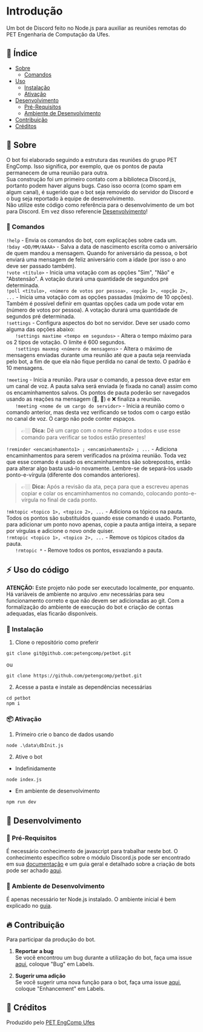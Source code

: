 # Introdução
Um bot de Discord feito no Node.js para auxiliar as reuniões remotas do PET Engenharia de Computação da Ufes.

## :ledger: Índice

- [Sobre](#beginner-sobre)
  - [Comandos](#mega-comandos)
- [Uso](#zap-uso-do-código)
  - [Instalação](#electric_plug-instalação)
  - [Ativação](#package-ativação)
- [Desenvolvimento](#wrench-desenvolvimento)
  - [Pré-Requisitos](#notebook-pré-requisitos)
  - [Ambiente de Desenvolvimento](#nut_and_bolt-ambiente-de-desenvolvimento)
- [Contribuição](#fire-contribuição) 
- [Créditos](#star2-créditos)

##  :beginner: Sobre
O bot foi elaborado seguindo a estrutura das reuniões do grupo PET EngComp. Isso significa, por exemplo, que os pontos de pauta permanecem de uma reunião para outra.  
Sua construção foi um primeiro contato com a biblioteca Discord.js, portanto podem haver alguns bugs. Caso isso ocorra (como spam em algum canal), é sugerido que o bot seja removido do servidor do Discord e o bug seja reportado à equipe de desenvolvimento.  
Não utilize este código como referência para o desenvolvimento de um bot para Discord. Em vez disso referencie [Desenvolvimento](#wrench-desenvolvimento)!

### :mega: Comandos
```!help``` - Envia os comandos do bot, com explicações sobre cada um.   
```!bday <DD/MM/AAAA>``` - Salva a data de nascimento escrita como o aniversário de quem mandou a mensagem. Quando for aniversário da pessoa, o bot enviará uma mensagem de feliz aniversário com a idade (por isso o ano deve ser passado também).   
```!vote <título>``` - Inicia uma votação com as opções "Sim", "Não" e "Abstensão". A votação durará uma quantidade de segundos pré determinada.  
```!poll <título>, <número de votos por pessoa>, <opção 1>, <opção 2>, ...``` - Inicia uma votação com as opções passadas (máximo de 10 opções). Também é possível definir em quantas opções cada um pode votar em (número de votos por pessoa). A votação durará uma quantidade de segundos pré determinada.   
```!settings``` - Configura aspectos do bot no servidor. Deve ser usado como alguma das opções abaixo:  
&nbsp;&nbsp;&nbsp;&nbsp;&nbsp;&nbsp;```!settings maxtime <tempo em segundos>``` - Altera o tempo máximo para os 2 tipos de votação. O limite é 600 segundos.  
&nbsp;&nbsp;&nbsp;&nbsp;&nbsp;&nbsp;```!settings maxmsg <número de mensagens>``` - Altera o máximo de mensagens enviadas durante uma reunião até que a pauta seja reenviada pelo bot, a fim de que ela não fique perdida no canal de texto. O padrão é 10 mensagens.  

```!meeting``` - Inicia a reunião. Para usar o comando, a pessoa deve estar em um canal de voz. A pauta salva será enviada (e fixada no canal) assim como os encaminhamentos salvos. Os pontos de pauta poderão ser navegados usando as reações na mensagem (🔼, 🔽) e ❌ finaliza a reunião.    
&nbsp;&nbsp;&nbsp;&nbsp;&nbsp;&nbsp;```!meeting <nome de um cargo do servidor>``` - Inicia a reunião como o comando anterior, mas desta vez verificando se todos com o cargo estão no canal de voz. O cargo não pode conter espaços.  
> 👉🏼 **Dica:** Dê um cargo com o nome *Petiano* a todos e use esse comando para verificar se todos estão presentes!

```!reminder <encaminhamento1> ; <encaminhamento2> ; ...``` - Adiciona encaminhamentos para serem verificados na próxima reunião. Toda vez que esse comando é usado os encaminhamentos são sobrepostos, então para alterar algo basta usá-lo novamente. Lembre-se de separá-los usado ponto-e-vírgula (diferente dos comandos anteriores). 

> 👉🏼 **Dica:** Após a revisão da ata, peça para que a escreveu apenas copiar e colar os encaminhamentos no comando, colocando ponto-e-vírgula no final de cada ponto.

```!mktopic <topico 1>, <topico 2>, ...``` - Adiciona os tópicos na pauta. Todos os pontos são substituidos quando esse comando é usado. Portanto, para adicionar um ponto novo apenas, copie a pauta antiga inteira, a separe por vírgulas e adicione o novo onde quiser.  
```!rmtopic <topico 1>, <topico 2>, ...``` - Remove os tópicos citados da pauta.  
&nbsp;&nbsp;&nbsp;&nbsp;&nbsp;&nbsp;```!rmtopic *``` - Remove todos os pontos, esvaziando a pauta.  

## :zap: Uso do código
**ATENÇÃO:** Este projeto não pode ser executado localmente, por enquanto. Há variáveis de ambiente no arquivo .env necessárias para seu funcionamento correto e que não devem ser adicionadas ao git. Com a formalização do ambiente de execução do bot e criação de contas adequadas, elas ficarão disponíveis.

###  :electric_plug: Instalação
1. Clone o repositório como preferir

```
git clone git@github.com:petengcomp/petbot.git
```
ou
```
git clone https://github.com/petengcomp/petbot.git
```
2. Acesse a pasta e instale as dependências necessárias

```
cd petbot
npm i
```

###  :package: Ativação
1. Primeiro crie o banco de dados usando  

```
node .\data\dbInit.js
```
2. Ative o bot
- Indefinidamente

```
node index.js
```
- Em ambiente de desenvolvimento

```
npm run dev
```
##  :wrench: Desenvolvimento

### :notebook: Pré-Requisitos
É necessário conhecimento de javascript para trabalhar neste bot. O conhecimento específico sobre o módulo Discord.js pode ser encontrado em sua [documentação](https://discord.js.org/#/docs/main/stable/general/welcome) e um guia geral e detalhado sobre a criação de bots pode ser achado [aqui](https://discordjs.guide/).

###  :nut_and_bolt: Ambiente de Desenvolvimento
É apenas necessário ter Node.js instalado. O ambiente inicial é bem explicado no [guia](https://discordjs.guide/preparations/).

##  :fire: Contribuição

Para participar da produção do bot.

1. **Reportar a bug**   
Se você encontrou um bug durante a utilização do bot, faça uma issue [aqui](https://github.com/petengcomp/petbot/issues/new), coloque "Bug" em Labels.

2. **Sugerir uma adição**   
Se você sugerir uma nova função para o bot, faça uma issue [aqui](https://github.com/petengcomp/petbot/issues/new), coloque "Enhancement" em Labels.

## :star2: Créditos
Produzido pelo [PET EngComp Ufes](https://pet.inf.ufes.br/)
